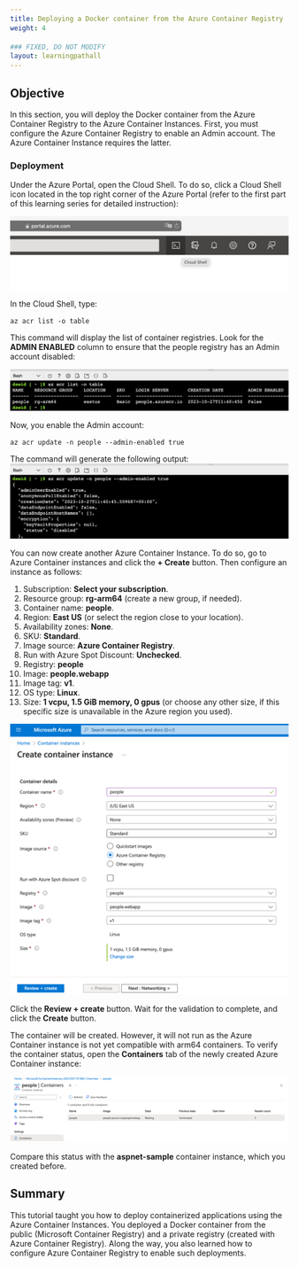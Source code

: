 ```yaml
---
title: Deploying a Docker container from the Azure Container Registry
weight: 4

### FIXED, DO NOT MODIFY
layout: learningpathall
---
```


## Objective
In this section, you will deploy the Docker container from the Azure Container Registry to the Azure Container Instances. First, you must configure the Azure Container Registry to enable an Admin account. The Azure Container Instance requires the latter. 

### Deployment
Under the Azure Portal, open the Cloud Shell. To do so, click a Cloud Shell icon located in the top right corner of the Azure Portal (refer to the first part of this learning series for detailed instruction):

![Azure#left](figures/09.png)

In the Cloud Shell, type:
```console
az acr list -o table
```

This command will display the list of container registries. Look for the **ADMIN ENABLED** column to ensure that the people registry has an Admin account disabled:

![Azure#left](figures/10.png)

Now, you enable the Admin account:

```console
az acr update -n people --admin-enabled true
```

The command will generate the following output:
![Azure#left](figures/11.png)

You can now create another Azure Container Instance. To do so, go to Azure Container instances and click the **+ Create** button. Then configure an instance as follows:
1.	Subscription: **Select your subscription**.
2.	Resource group: **rg-arm64** (create a new group, if needed).
3.	Container name: **people**.
4.	Region: **East US** (or select the region close to your location).
5.	Availability zones: **None**.
6.	SKU: **Standard**.
7.	Image source: **Azure Container Registry**.
8.	Run with Azure Spot Discount: **Unchecked**.
9.	Registry: **people**
10.	Image: **people.webapp**
11.	Image tag: **v1**.
12.	OS type: **Linux**.
13.	Size: **1 vcpu, 1.5 GiB memory, 0 gpus** (or choose any other size, if this specific size is unavailable in the Azure region you used).

![Azure#left](figures/12.png)

Click the **Review + create** button. Wait for the validation to complete, and click the **Create** button.

The container will be created. However, it will not run as the Azure Container instance is not yet compatible with arm64 containers. To verify the container status, open the **Containers** tab of the newly created Azure Container instance:

![Azure#left](figures/13.png)

Compare this status with the **aspnet-sample** container instance, which you created before.

## Summary
This tutorial taught you how to deploy containerized applications using the Azure Container Instances. You deployed a Docker container from the public (Microsoft Container Registry) and a private registry (created with Azure Container Registry). Along the way, you also learned how to configure Azure Container Registry to enable such deployments.